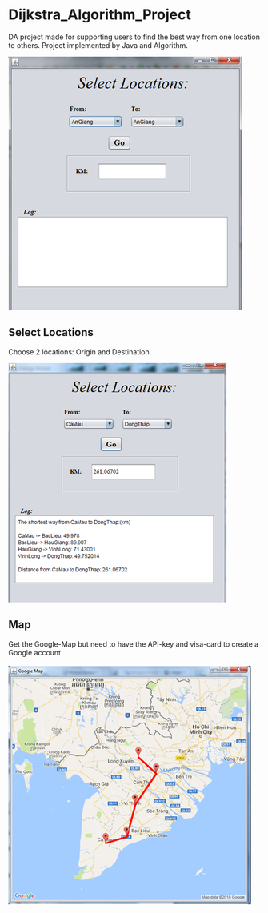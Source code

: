 # Dijkstra_Algorithm_Project
DA project made for supporting users to find the best way from one location to others. Project implemented by Java and Algorithm.

![Alt text](read_pic/select.png)

## Select Locations
Choose 2 locations: Origin and Destination.

![Alt text](read_pic/selected.png)
## Map
Get the Google-Map but need to have the API-key and visa-card to create a Google account

![Alt text](read_pic/map.png)
